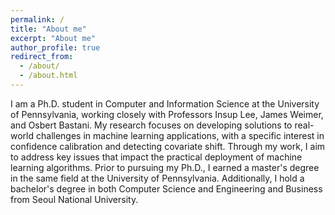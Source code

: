 ```yaml
---
permalink: /
title: "About me"
excerpt: "About me"
author_profile: true
redirect_from: 
  - /about/
  - /about.html
---
```



I am a Ph.D. student in Computer and Information Science at the University of Pennsylvania, working closely with Professors Insup Lee, James Weimer, and Osbert Bastani. My research focuses on developing solutions to real-world challenges in machine learning applications, with a specific interest in confidence calibration and detecting covariate shift. Through my work, I aim to address key issues that impact the practical deployment of machine learning algorithms. Prior to pursuing my Ph.D., I earned a master's degree in the same field at the University of Pennsylvania. Additionally, I hold a bachelor's degree in both Computer Science and Engineering and Business from Seoul National University.
